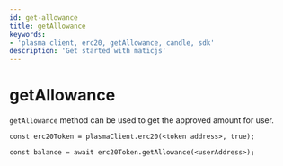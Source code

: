 ```yaml
---
id: get-allowance
title: getAllowance
keywords: 
- 'plasma client, erc20, getAllowance, candle, sdk'
description: 'Get started with maticjs'
---
```


# getAllowance

`getAllowance` method can be used to get the approved amount for user.

```
const erc20Token = plasmaClient.erc20(<token address>, true);

const balance = await erc20Token.getAllowance(<userAddress>);
```
